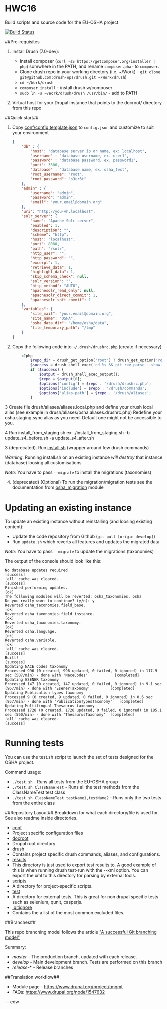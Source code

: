 HWC16
====

Build scripts and source code for the EU-OSHA project

[![Build Status](http://ci.edw.ro/buildStatus/icon?job=php-osha)](http://ci.edw.ro/job/php-osha/)

##Pre-requisites

1. Install Drush (7.0-dev):

   * Install composer (```curl -sS https://getcomposer.org/installer | php```) somwhere in the PATH, and rename ```composer.phar``` to ```composer```.
   * Clone drush repo in your working directory (i.e. ~/Work) - ```git clone git@github.com:drush-ops/drush.git ~/Work/drush```)
   * ```cd ~/Work/drush```
   * ```composer install``` - install drush w/composer
   * ```sudo ln -s ~/Work/drush/drush /usr/bin/``` - add to PATH

2. Virtual host for your Drupal instance that points to the docroot/ directory from this repo

##Quick start##

1. Copy [conf/config.template.json](https://github.com/EU-OSHA/osha-website/blob/master/conf/config.template.json)
to `config.json` and customize to suit your environment

    ```json
    {
        "db" : {
            "host": "database server ip or name, ex: localhost",
            "username" : "database username, ex. user1",
            "password" : "database password, ex. password1",
            "port": 3306,
            "database" : "database name, ex. osha_test",
            "root_username": "root",
            "root_password": "s3cr3t"
        },
        "admin" : {
            "username": "admin",
            "password": "admin",
            "email": "your.email@domain.org"
        },
        "uri": "http://you-vh.localhost",
        "solr_server": {
            "name": "Apache Solr server",
            "enabled": 1,
            "description": "",
            "scheme": "http",
            "host": "localhost",
            "port": 8080,
            "path": "/solr",
            "http_user": "",
            "http_password": "",
            "excerpt": 1,
            "retrieve_data": 1,
            "highlight_data": 1,
            "skip_schema_check": null,
            "solr_version": "",
            "http_method": "AUTO",
            "apachesolr_read_only": null,
            "apachesolr_direct_commit": 1,
            "apachesolr_soft_commit": 1
        },
        "variables": {
            "site_mail": "your.email@domain.org",
            "site_name": "OSHA",
            "osha_data_dir": "/home/osha/data",
            "file_temporary_path": "/tmp"
        }
    }
    ```

2. Copy the following code into `~/.drush/drushrc.php` (create if necessary)

    ```php
        <?php
            $repo_dir = drush_get_option('root') ? drush_get_option('root') : getcwd();
            $success = drush_shell_exec('cd %s && git rev-parse --show-toplevel 2> ' . drush_bit_bucket(), $repo_dir);
            if ($success) {
                $output = drush_shell_exec_output();
                $repo = $output[0];
                $options['config'] = $repo . '/drush/drushrc.php';
                $options['include'] = $repo . '/drush/commands';
                $options['alias-path'] = $repo . '/drush/aliases';
            }
    ```

3 Create file drush/aliases/aliases.local.php and define your drush local alias (see example in drush/aliases/osha.aliases.drushrc.php)
  Redefine your osha.staging.sync alias as you need. Default one might not be accessible to you.

4 Run install_from_staging.sh
  ex: ./install_from_staging.sh -b update_s4_before.sh -a update_s4_after.sh

3 (deprecated). Run [install.sh](https://github.com/EU-OSHA/osha-website/blob/master/install.sh) (wrapper around few drush commands)

*Warning*: Running install.sh on an existing instance *will destroy* that instance (database) loosing all customisations

*Note:* You have to pass `--migrate` to install the migrations (taxonomies)

4. (deprecated) (Optional) To run the migration/migration tests see the documentation from [osha_migration](https://github.com/EU-OSHA/osha-website/tree/master/docroot/sites/all/modules/osha_migration) module

Updating an existing instance
=============================

To update an existing instance without reinstalling (and loosing existing content):

* Update the code repository from Github (`git pull [origin develop]`)
* Run `update.sh` which reverts all features and updates the migrated data

*Note:* You have to pass `--migrate` to update the migrations (taxonomies)

The output of the console should look like this:

```
No database updates required                                                                                          [success]
'all' cache was cleared.                                                                                              [success]
Finished performing updates.                                                                                          [ok]
The following modules will be reverted: osha_taxonomies, osha
Do you really want to continue? (y/n): y
Reverted osha_taxonomies.field_base.                                                                                  [ok]
Reverted osha_taxonomies.field_instance.                                                                              [ok]
Reverted osha_taxonomies.taxonomy.                                                                                    [ok]
Reverted osha.language.                                                                                               [ok]
Reverted osha.variable.                                                                                               [ok]
'all' cache was cleared.                                                                                              [success]
Built!                                                                                                                [success]
Updating NACE codes taxonomy
Processed 996 (0 created, 996 updated, 0 failed, 0 ignored) in 117.9 sec (507/min) - done with 'NaceCodes'            [completed]
Updating ESENER taxonomy
Processed 147 (0 created, 147 updated, 0 failed, 0 ignored) in 9.1 sec (967/min) - done with 'EsenerTaxonomy'         [completed]
Updating Publication types taxonomy
Processed 9 (0 created, 9 updated, 0 failed, 0 ignored) in 0.6 sec (957/min) - done with 'PublicationTypesTaxonomy'   [completed]
Updating Multilingual Thesaurus taxonomy
Processed 1728 (0 created, 1728 updated, 0 failed, 0 ignored) in 185.1 sec (560/min) - done with 'ThesaurusTaxonomy'  [completed]
'all' cache was cleared.                                                                                              [success]
```

Running tests
=============

You can use the test.sh script to launch the set of tests designed for the OSHA project.

Command usage:

* `./test.sh` - Runs all tests from the EU-OSHA group
* `./test.sh ClassNameTest` - Runs all the test methods from the ClassNameTest test class
* `./test.sh ClassNameTest testName1,testName2` - Runs only the two tests from the entire class



##Repository Layout##
Breakdown for what each directory/file is used for. See also readme inside directories.

* [conf](https://github.com/EU-OSHA/osha-website/tree/master/conf)
 * Project specific configuration files
* [docroot](https://github.com/EU-OSHA/osha-website/tree/master/docroot)
 * Drupal root directory
* [drush](https://github.com/EU-OSHA/osha-website/tree/master/drush)
 * Contains project specific drush commands, aliases, and configurations.
* [results](https://github.com/EU-OSHA/osha-website/tree/master/results)
 * This directory is just used to export test results to. A good example of this
   is when running drush test-run with the --xml option. You can export the xml
   to this directory for parsing by external tools.
* [scripts](https://github.com/EU-OSHA/osha-website/tree/master/scripts)
 * A directory for project-specific scripts.
* [test](https://github.com/EU-OSHA/osha-website/tree/master/tests)
 * A directory for external tests. This is great for non drupal specific tests
 such as selenium, qunit, casperjs.
* [.gitignore](https://github.com/EU-OSHA/osha-website/blob/master/.gitignore)
 * Contains the a list of the most common excluded files.

##Branches##

This repo branching model follows the article ["A successful Git branching model"](http://nvie.com/posts/a-successful-git-branching-model)

Summary:

* _master_ - The production branch, updated with each release.
* _develop_ - Main development branch. Tests are performed on this branch
* _release-_* - Release branches

##Translation workflow##

* Module page - https://www.drupal.org/project/tmgmt
* FAQs: https://www.drupal.org/node/1547632

-- edw
